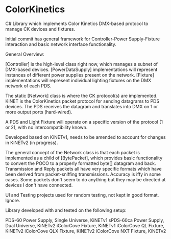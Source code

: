 # ColorKinetics

C# Library which implements Color Kinetics DMX-based protocol to manage CK devices and fixtures.

Initial commit has general framework for Controller-Power Supply-Fixture interaction and basic network
interface functionality.

General Overview:

[Controller] is the high-level class right now, which manages a subnet of DMX-based devices.
[PowerDataSupply] implementations will represent instances of different power supplies present on the network.
[Fixture] implementations will represent individual lighting fixtures on the DMX network of each PDS.

The static [Network] class is where the CK protocol(s) are implemented.  KiNET is the ColorKinetics packet protocol for 
sending datagrams to PDS devices.  The PDS receives the datagram and translates into DMX on 1 or more output ports (hard-wired).

A PDS and Light Fixture will operate on a specific version of the protocol (1 or 2), with no intercompatibility known.

Developed based on KiNETv1, needs to be amended to account for changes in KiNETv2 (in progress).

The general concept of the Network class is that each packet is implemented as a child of [BytePacket], which provides 
basic functionality to convert the POCO to a properly formatted byte[] datagram and back.  Transmission and Reply packets all have
very specific formats which have been derived from packet-sniffing transmissions.  Accuracy is iffy in some cases.  Some packets don't seem
to do anything but they may be directed at devices I don't have connected.

UI and Testing projects used for random testing, not kept in good format. Ignore.

Library developed with and tested on the following setup:

PDS-60 Power Supply, Single Universe, KiNETv1
sPDS-60ca Power Supply, Dual Universe, KiNETv2
iColorCove Fixture, KiNETv1
iColorCove QL Fixture, KiNETv2
iColorCove QLX Fixture, KiNETv2
iColorCove NXT Fixture, KiNETv2

